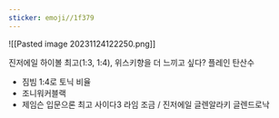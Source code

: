 ```yaml
---
sticker: emoji//1f379
---
```

![[Pasted image 20231124122250.png]]

진저에일 하이볼 최고(1:3, 1:4), 위스키향을 더 느끼고 싶다? 플레인 탄산수
- 짐빔
  1:4로 토닉 비율
- 조니워커블랙
- 제임슨
  입문으론 최고
  사이다3 라임 조금 / 진저에일
글렌알라키
글렌드로낙